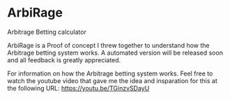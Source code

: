 # ArbiRage
Arbitrage Betting calculator

ArbiRage is a Proof of concept I threw together to understand how the Arbitrage betting system works. 
A automated version will be released soon and all feedback is greatly appreciated.

For information on how the Arbitrage betting system works. Feel free to watch the youtube video that 
gave me the idea and insparation for this at the following URL: https://youtu.be/TGinzvSDayU
